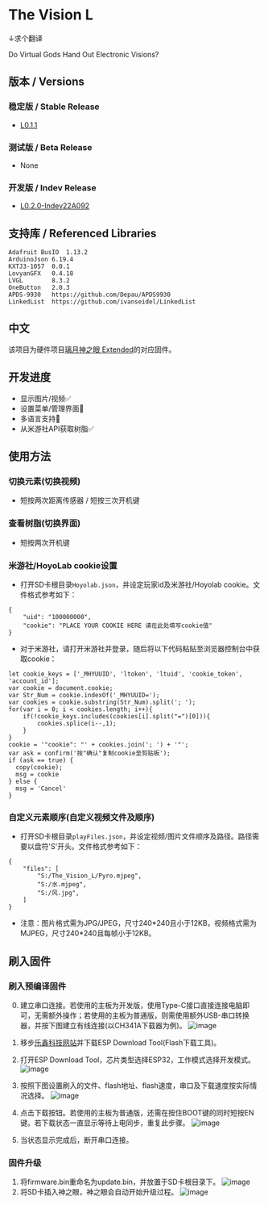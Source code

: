 # The Vision L

↓求个翻译


Do Virtual Gods Hand Out Electronic Visions?

## 版本 / Versions
### 稳定版 / Stable Release
- [L0.1.1](https://github.com/mr258876/Project_Vision_L/releases/tag/L0.1.1)
### 测试版 / Beta Release
- None
### 开发版 / Indev Release
- [L0.2.0-Indev22A092](https://github.com/mr258876/Project_Vision_L/releases/tag/L0.2.0-Indev22A092)

## 支持库 / Referenced Libraries
```
Adafruit BusIO  1.13.2
ArduinoJson 6.19.4
KXTJ3-1057  0.0.1
LovyanGFX   0.4.18
LVGL        8.3.2
OneButton   2.0.3
APDS-9930   https://github.com/Depau/APDS9930
LinkedList  https://github.com/ivanseidel/LinkedList
```

## 中文

该项目为硬件项目[璃月神之眼 Extended]("https://oshwhub.com/mr_258876/li-yue-shen-zhi-yan-gua-jian-extended")的对应固件。

## 开发进度

- 显示图片/视频✅
- 设置菜单/管理界面🔲
- 多语言支持🚧
- 从米游社API获取树脂✅

## 使用方法
### 切换元素(切换视频)
- 短按两次距离传感器 / 短按三次开机键

### 查看树脂(切换界面)
- 短按两次开机键

### 米游社/HoyoLab cookie设置
- 打开SD卡根目录`Hoyolab.json`，并设定玩家id及米游社/Hoyolab cookie。文件格式参考如下：
```
{
    "uid": "100000000",
    "cookie": "PLACE YOUR COOKIE HERE 请在此处填写cookie值"
}
```
- 对于米游社，请打开米游社并登录，随后将以下代码粘贴至浏览器控制台中获取cookie：
```
let cookie_keys = ['_MHYUUID', 'ltoken', 'ltuid', 'cookie_token', 'account_id'];
var cookie = document.cookie;
var Str_Num = cookie.indexOf('_MHYUUID=');
var cookies = cookie.substring(Str_Num).split('; ');
for(var i = 0; i < cookies.length; i++){
    if(!cookie_keys.includes(cookies[i].split("=")[0])){
        cookies.splice(i--,1);
    }
}
cookie = '"cookie": "' + cookies.join('; ') + '"';
var ask = confirm('按"确认"复制cookie至剪贴板');
if (ask == true) {
  copy(cookie);
  msg = cookie
} else {
  msg = 'Cancel'
}
```

### 自定义元素顺序(自定义视频文件及顺序)
- 打开SD卡根目录`playFiles.json`，并设定视频/图片文件顺序及路径。路径需要以盘符'S'开头。文件格式参考如下：
```
{
    "files": [
        "S:/The_Vision_L/Pyro.mjpeg",
        "S:/水.mjpeg",
        "S:/风.jpg",
    ]
}
```
- 注意：图片格式需为JPG/JPEG，尺寸240\*240且小于12KB，视频格式需为MJPEG，尺寸240\*240且每帧小于12KB。

## 刷入固件
### 刷入预编译固件
0. 建立串口连接。若使用的主板为开发版，使用Type-C接口直接连接电脑即可，无需额外操作；若使用的主板为普通版，则需使用额外USB-串口转换器，并按下图建立有线连接(以CH341A下载器为例)。
![image](/images/serial_conn.png)
1. 移步[乐鑫科技网站]("https://www.espressif.com.cn/zh-hans/support/download/other-tools")并下载ESP Download Tool(Flash下载工具)。

2. 打开ESP Download Tool，芯片类型选择ESP32，工作模式选择开发模式。
![image](/images/flash_step1.png)
3. 按照下图设置刷入的文件、flash地址、flash速度，串口及下载速度按实际情况选择。
![image](/images/flash_step2.png)
4. 点击下载按钮。若使用的主板为普通版，还需在按住BOOT键的同时短按EN键。若下载状态一直显示等待上电同步，重复此步骤。
![image](/images/boot_en_button.png)
5. 当状态显示完成后，断开串口连接。

### 固件升级
1. 将firmware.bin重命名为update.bin，并放置于SD卡根目录下。
![image](images/update_rename.png)
2. 将SD卡插入神之眼，神之眼会自动开始升级过程。
![image](images/self_updating.png)


<!-- ## English -->